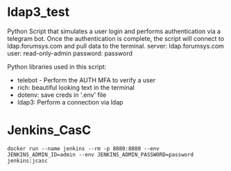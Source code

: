 # ldap3_test
Python Script that simulates a user login and performs authentication via a telegram bot. Once the authentication is complete, the script will connect to ldap.forumsys.com and pull data to the terminal.
server: ldap.forumsys.com
user: read-only-admin
password: password

Python libraries used in this script:
- telebot - Perform the AUTH MFA to verify a user
- rich: beautiful looking text in the terminal
- dotenv: save creds in '.env' file
- ldap3: Perform a connection via ldap


# Jenkins_CasC
```docker
docker run --name jenkins --rm -p 8080:8080 --env JENKINS_ADMIN_ID=admin --env JENKINS_ADMIN_PASSWORD=password jenkins:jcasc
```

